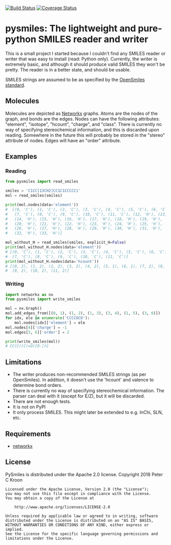 [![Build Status](https://travis-ci.org/pckroon/pysmiles.svg?branch=master)](https://travis-ci.org/pckroon/pysmiles)
[![Coverage Status](https://coveralls.io/repos/github/pckroon/pysmiles/badge.svg?branch=master)](https://coveralls.io/github/pckroon/pysmiles?branch=master)

# pysmiles: The lightweight and pure-python SMILES reader and writer

This is a small project I started because I couldn't find any SMILES reader or
writer that was easy to install (read: Python only). Currently, the writer is
extremely basic, and although it should produce valid SMILES they won't be
pretty. The reader is in a better state, and should be usable.

SMILES strings are assumed to be as specified by the 
[OpenSmiles standard][opensmiles].

## Molecules
Molecules are depicted as [Networkx][networkx] graphs. Atoms are the nodes of
the graph, and bonds are the edges. Nodes can have the following attributes:
"element", "isotope", "hcount", "charge", and "class". There is currently no
way of specifying stereochemical information, and this is discarded upon
reading. Somewhere in the future this will probably be stored in the "stereo"
attribute of nodes. Edges will have an "order" attribute.

## Examples
### Reading
```python
from pysmiles import read_smiles

smiles = 'C1CC[13CH2]CC1C1CCCCC1'
mol = read_smiles(smiles)

print(mol.nodes(data='element'))
#  [(0, 'C'), (1, 'C'), (2, 'C'), (3, 'C'), (4, 'C'), (5, 'C'), (6, 'C'),
#   (7, 'C'), (8, 'C'), (9, 'C'), (10, 'C'), (11, 'C'), (12, 'H'), (13, 'H'),
#   (14, 'H'), (15, 'H'), (16, 'H'), (17, 'H'), (18, 'H'), (19, 'H'),
#   (20, 'H'), (21, 'H'), (22, 'H'), (23, 'H'), (24, 'H'), (25, 'H'),
#   (26, 'H'), (27, 'H'), (28, 'H'), (29, 'H'), (30, 'H'), (31, 'H'),
#   (32, 'H'), (33, 'H')]

mol_without_H = read_smiles(smiles, explicit_H=False)
print(mol_without_H.nodes(data='element'))
# [(0, 'C'), (1, 'C'), (2, 'C'), (3, 'C'), (4, 'C'), (5, 'C'), (6, 'C'),
#  (7, 'C'), (8, 'C'), (9, 'C'), (10, 'C'), (11, 'C')]
print(mol_without_H.nodes(data='hcount'))
# [(0, 2), (1, 2), (2, 2), (3, 2), (4, 2), (5, 1), (6, 1), (7, 2), (8, 2),
#  (9, 2), (10, 2), (11, 2)]
```

### Writing
```python
import networkx as nx
from pysmiles import write_smiles

mol = nx.Graph()
mol.add_edges_from([(0, 1), (1, 2), (1, 3), (3, 4), (1, 5), (3, 6)])
for idx, ele in enumerate('CCCCOCO'):
    mol.nodes[idx]['element'] = ele
mol.nodes[4]['charge'] = -1
mol.edges[3, 6]['order'] = 2

print(write_smiles(mol))
# CC(C)(C(=O)[O-])C
```

## Limitations
- The writer produces non-recommended SMILES strings (as per OpenSmiles). In
    addition, it doesn't use the 'hcount' and valence to determine bond orders.
- There is currently no way of specifying stereochemical information. The parser
    can deal with it (except for E/Z), but it will be discarded.
- There are not enough tests.
- It is not on PyPI
- It only process SMILES. This might later be extended to e.g. InChi, SLN, etc.

## Requirements
- [networkx][networkx]

## License
PySmiles is distributed under the Apache 2.0 license.
    Copyright 2018 Peter C Kroon

    Licensed under the Apache License, Version 2.0 (the "License");
    you may not use this file except in compliance with the License.
    You may obtain a copy of the License at

        http://www.apache.org/licenses/LICENSE-2.0

    Unless required by applicable law or agreed to in writing, software
    distributed under the License is distributed on an "AS IS" BASIS,
    WITHOUT WARRANTIES OR CONDITIONS OF ANY KIND, either express or implied.
    See the License for the specific language governing permissions and
    limitations under the License.


[opensmiles]: http://opensmiles.org/
[networkx]: https://networkx.github.io/
